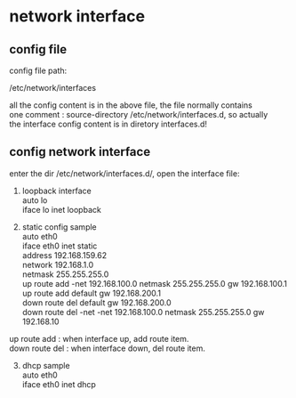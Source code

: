 # network interface    
    
## config file    
config file path:    
    
/etc/network/interfaces    
    
all the config content is in the above file, the file normally contains    
one comment : source-directory /etc/network/interfaces.d, so actually    
the interface config content is in diretory interfaces.d!    
    
    
## config network interface    
enter the dir /etc/network/interfaces.d/, open the interface file:    

1. loopback interface    
	auto lo    
	iface lo inet loopback    
    
2. static config sample    
	auto eth0    
	iface eth0 inet static    
	address 192.168.159.62    
	network 192.168.1.0    
	netmask 255.255.255.0    
	up route add -net 192.168.100.0 netmask 255.255.255.0 gw 192.168.100.1    
	up route add default gw 192.168.200.1    
	down route del default gw 192.168.200.0    
	down route del -net -net 192.168.100.0 netmask 255.255.255.0 gw 192.168.10    

up route add   : when interface up, add route item.    
down route del : when interface down, del route item.    
    
3. dhcp sample    
	auto eth0    
	iface eth0 inet dhcp    
